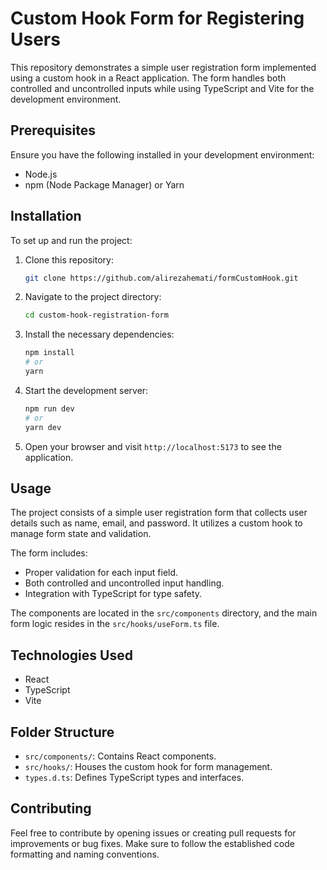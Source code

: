 # Custom Hook Form for Registering Users

This repository demonstrates a simple user registration form implemented using a custom hook in a React application. The form handles both controlled and uncontrolled inputs while using TypeScript and Vite for the development environment.

## Prerequisites

Ensure you have the following installed in your development environment:

- Node.js
- npm (Node Package Manager) or Yarn

## Installation

To set up and run the project:

1. Clone this repository:

   ```bash
   git clone https://github.com/alirezahemati/formCustomHook.git
   ```

2. Navigate to the project directory:

   ```bash
   cd custom-hook-registration-form
   ```

3. Install the necessary dependencies:

   ```bash
   npm install
   # or
   yarn
   ```

4. Start the development server:

   ```bash
   npm run dev
   # or
   yarn dev
   ```

5. Open your browser and visit `http://localhost:5173` to see the application.

## Usage

The project consists of a simple user registration form that collects user details such as name, email, and password. It utilizes a custom hook to manage form state and validation.

The form includes:

- Proper validation for each input field.
- Both controlled and uncontrolled input handling.
- Integration with TypeScript for type safety.

The components are located in the `src/components` directory, and the main form logic resides in the `src/hooks/useForm.ts` file.

## Technologies Used

- React
- TypeScript
- Vite

## Folder Structure

- `src/components/`: Contains React components.
- `src/hooks/`: Houses the custom hook for form management.
- `types.d.ts`: Defines TypeScript types and interfaces.

## Contributing

Feel free to contribute by opening issues or creating pull requests for improvements or bug fixes. Make sure to follow the established code formatting and naming conventions.
